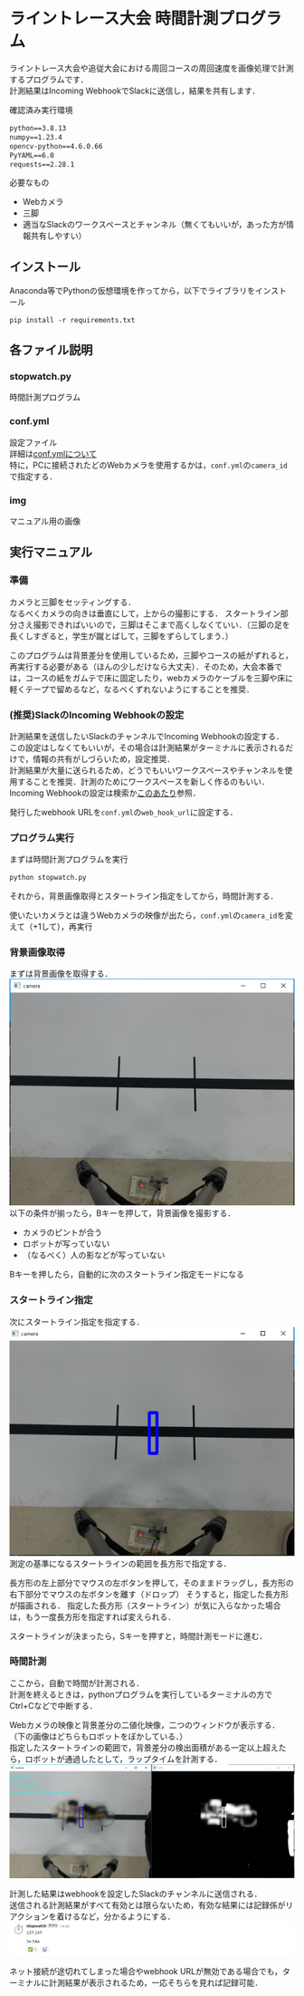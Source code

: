 # ライントレース大会 時間計測プログラム

ライントレース大会や追従大会における周回コースの周回速度を画像処理で計測するプログラムです．  
計測結果はIncoming WebhookでSlackに送信し，結果を共有します．

確認済み実行環境
```
python==3.8.13
numpy==1.23.4
opencv-python==4.6.0.66
PyYAML==6.0
requests==2.28.1
```

必要なもの
- Webカメラ
- 三脚
- 適当なSlackのワークスペースとチャンネル（無くてもいいが，あった方が情報共有しやすい）

## インストール
Anaconda等でPythonの仮想環境を作ってから，以下でライブラリをインストール
```bash:pip
pip install -r requirements.txt
```

## 各ファイル説明
### stopwatch.py
時間計測プログラム

### conf.yml
設定ファイル  
詳細は[conf.ymlについて](AboutConf.md)  
特に，PCに接続されたどのWebカメラを使用するかは，`conf.yml`の`camera_id`で指定する．

### img
マニュアル用の画像

## 実行マニュアル
### 準備
カメラと三脚をセッティングする．  
なるべくカメラの向きは垂直にして，上からの撮影にする．
スタートライン部分さえ撮影できればいいので，三脚はそこまで高くしなくていい．（三脚の足を長くしすぎると，学生が蹴とばして，三脚をずらしてしまう．）

このプログラムは背景差分を使用しているため，三脚やコースの紙がずれると，再実行する必要がある（ほんの少しだけなら大丈夫）．そのため，大会本番では，コースの紙をガムテで床に固定したり，webカメラのケーブルを三脚や床に軽くテープで留めるなど，なるべくずれないようにすることを推奨．

### (推奨)SlackのIncoming Webhookの設定
計測結果を送信したいSlackのチャンネルでIncoming Webhookの設定する．  
この設定はしなくてもいいが，その場合は計測結果がターミナルに表示されるだけで，情報の共有がしづらいため，設定推奨．  
計測結果が大量に送られるため，どうでもいいワークスペースやチャンネルを使用することを推奨．計測のためにワークスペースを新しく作るのもいい．  
Incoming Webhookの設定は検索か[このあたり](https://qiita.com/ik-fib/items/b4a502d173a22b3947a0)参照．

発行したwebhook URLを`conf.yml`の`web_hook_url`に設定する．

### プログラム実行
まずは時間計測プログラムを実行
```python
python stopwatch.py
```
それから，背景画像取得とスタートライン指定をしてから，時間計測する．

使いたいカメラとは違うWebカメラの映像が出たら，`conf.yml`の`camera_id`を変えて（+1して），再実行

### 背景画像取得
まずは背景画像を取得する．
![背景画像取得](img/1.png)  
以下の条件が揃ったら，Bキーを押して，背景画像を撮影する．
- カメラのピントが合う
- ロボットが写っていない
- （なるべく）人の影などが写っていない

Bキーを押したら，自動的に次のスタートライン指定モードになる

### スタートライン指定
次にスタートライン指定を指定する．
![スタートライン指定](img/2.png)  
測定の基準になるスタートラインの範囲を長方形で指定する．

長方形の左上部分でマウスの左ボタンを押して，そのままドラッグし，長方形の右下部分でマウスの左ボタンを離す（ドロップ）
そうすると，指定した長方形が描画される．
指定した長方形（スタートライン）が気に入らなかった場合は，もう一度長方形を指定すれば変えられる．

スタートラインが決まったら，Sキーを押すと，時間計測モードに進む．

### 時間計測
ここから，自動で時間が計測される．  
計測を終えるときは，pythonプログラムを実行しているターミナルの方でCtrl+Cなどで中断する．

Webカメラの映像と背景差分の二値化映像，二つのウィンドウが表示する．
（下の画像はどちらもロボットをぼかしている．）  
指定したスタートラインの範囲で，背景差分の検出面積がある一定以上超えたら，ロボットが通過したとして，ラップタイムを計測する．  
![時間計測（ロボットはぼかし処理してあるため，イメージ）](img/3.png)

計測した結果はwebhookを設定したSlackのチャンネルに送信される．  
送信される計測結果がすべて有効とは限らないため，有効な結果には記録係がリアクションを着けるなど，分かるようにする．  
![Slack側](img/4.png)

ネット接続が途切れてしまった場合やwebhook URLが無効である場合でも，ターミナルに計測結果が表示されるため，一応そちらを見れば記録可能．